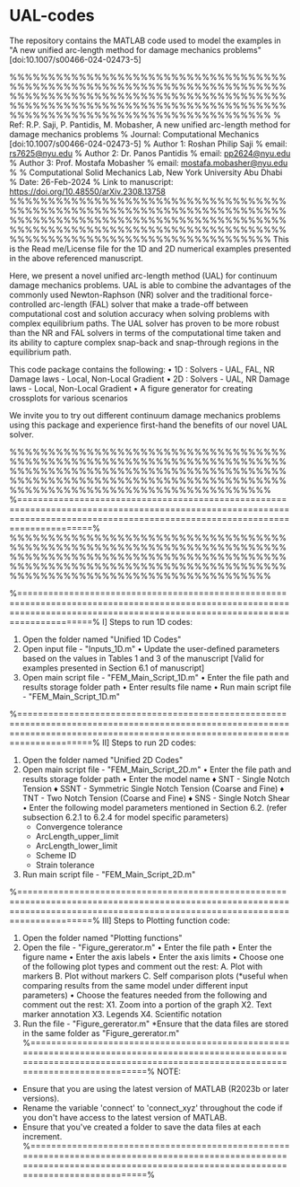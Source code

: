 # UAL-codes
The repository contains the MATLAB code used to model the examples in "A new unified arc-length method for damage mechanics problems" [doi:10.1007/s00466-024-02473-5]

%%%%%%%%%%%%%%%%%%%%%%%%%%%%%%%%%%%%%%%%%%%%%%%%%%%%%%%%%%%%%%%%%%%%%%%%%%%%%%%%%%%%%%%%%%%%%%%%%%%%%%%%%%%%%%%%%%%%%%%%%%%%%%%%%%%%%%%%%%%%%%%%%%%%%%%%%%%%%%%%%%%%%%%%%%%%%%%%%%
% Ref: R.P. Saji, P. Pantidis, M. Mobasher, A new unified arc-length method for damage mechanics problems 
% Journal: Computational Mechanics [doi:10.1007/s00466-024-02473-5]
% Author 1: Roshan Philip Saji
% email: rs7625@nyu.edu
% Author 2: Dr. Panos Pantidis
% email: pp2624@nyu.edu
% Author 3: Prof. Mostafa Mobasher 
% email: mostafa.mobasher@nyu.edu
%
% Computational Solid Mechanics Lab, New York University Abu Dhabi
% Date: 26-Feb-2024 
% Link to manuscript: https://doi.org/10.48550/arXiv.2308.13758
%%%%%%%%%%%%%%%%%%%%%%%%%%%%%%%%%%%%%%%%%%%%%%%%%%%%%%%%%%%%%%%%%%%%%%%%%%%%%%%%%%%%%%%%%%%%%%%%%%%%%%%%%%%%%%%%%%%%%%%%%%%%%%%%%%%%%%%%%%%%%%%%%%%%%%%%%%%%%%%%%%%%%%%%%%%%%%%%%%
This is the Read me/License file for the 1D and 2D numerical examples presented in the above referenced manuscript.
 
Here, we present a novel unified arc-length method (UAL) for continuum damage mechanics problems. UAL is able to combine the advantages of the commonly used 
Newton-Raphson (NR) solver and the traditional force-controlled arc-length (FAL) solver that make a trade-off between computational cost and solution accuracy when 
solving problems with complex equilibrium paths. The UAL solver has proven to be more robust than the NR and FAL solvers in terms of the computational time taken and its ability
to capture complex snap-back and snap-through regions in the equilibrium path.

This code package contains the following:
• 1D : Solvers     - UAL, FAL, NR 
       Damage laws - Local, Non-Local Gradient
• 2D : Solvers     - UAL, NR
       Damage laws - Local, Non-Local Gradient
• A figure generator for creating crossplots for various scenarios  

We invite you to try out different continuum damage mechanics problems using this package and experience first-hand the benefits of our novel UAL solver.

%%%%%%%%%%%%%%%%%%%%%%%%%%%%%%%%%%%%%%%%%%%%%%%%%%%%%%%%%%%%%%%%%%%%%%%%%%%%%%%%%%%%%%%%%%%%%%%%%%%%%%%%%%%%%%%%%%%%%%%%%%%%%%%%%%%%%%%%%%%%%%%%%%%%%%%%%%%%%%%%%%%%%%%%%%%%%%%%%%
%================================================================================================================================================================================%
%%%%%%%%%%%%%%%%%%%%%%%%%%%%%%%%%%%%%%%%%%%%%%%%%%%%%%%%%%%%%%%%%%%%%%%%%%%%%%%%%%%%%%%%%%%%%%%%%%%%%%%%%%%%%%%%%%%%%%%%%%%%%%%%%%%%%%%%%%%%%%%%%%%%%%%%%%%%%%%%%%%%%%%%%%%%%%%%%%

%================================================================================================================================================================================%
I] Steps to run 1D codes:

1. Open the folder named "Unified 1D Codes"
2. Open input file - "Inputs_1D.m"
    • Update the user-defined parameters based on the values in Tables 1 and 3 of the manuscript [Valid for examples presented in Section 6.1 of manuscript]
3. Open main script file - "FEM_Main_Script_1D.m"
	• Enter the file path and results storage folder path
	• Enter results file name 
	• Run main script file - "FEM_Main_Script_1D.m"
	
%================================================================================================================================================================================%
II] Steps to run 2D codes:

1. Open the folder named "Unified 2D Codes"
2. Open main script file - "FEM_Main_Script_2D.m"
	• Enter the file path and results storage folder path
	• Enter the model name 
	  ♦ SNT - Single Notch Tension 
      ♦ SSNT - Symmetric Single Notch Tension (Coarse and Fine)
      ♦ TNT - Two Notch Tension (Coarse and Fine)
      ♦ SNS - Single Notch Shear
    • Enter the following model parameters mentioned in Section 6.2. (refer subsection 6.2.1 to 6.2.4 for model specific parameters)
	  - Convergence tolerance
	  - ArcLength_upper_limit 
	  - ArcLength_lower_limit 
	  - Scheme ID 
	  - Strain tolerance 
3. Run main script file - "FEM_Main_Script_2D.m"

%================================================================================================================================================================================%
III] Steps to Plotting function code:

1. Open the folder named "Plotting functions"
2. Open the file - "Figure_gererator.m"
   • Enter the file path
   • Enter the figure name 
   • Enter the axis labels
   • Enter the axis limits
   • Choose one of the following plot types and comment out the rest:
      A. Plot with markers 
      B. Plot without markers 
      C. Self comparison plots (*useful when comparing results from the same model under different input parameters)
   • Choose the features needed from the following and comment out the rest:
      X1. Zoom into a portion of the graph
	  X2. Text marker annotation
	  X3. Legends 
	  X4. Scientific notation 
3. Run the file - "Figure_gererator.m"
*Ensure that the data files are stored in the same folder as "Figure_gererator.m"
%================================================================================================================================================================================%
NOTE:
* Ensure that you are using the latest version of MATLAB (R2023b or later versions).
* Rename the variable 'connect' to 'connect_xyz' throughout the code if you don't have access to the latest version of MATLAB.
* Ensure that you've created a folder to save the data files at each increment.  
%================================================================================================================================================================================%


